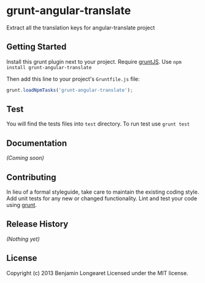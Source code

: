 # grunt-angular-translate

Extract all the translation keys for angular-translate project

## Getting Started
Install this grunt plugin next to your project. Require [gruntJS][getting_started].
Use `npm install grunt-angular-translate`

Then add this line to your project's `Gruntfile.js` file:

```javascript
grunt.loadNpmTasks('grunt-angular-translate');
```

[grunt]: http://gruntjs.com/
[getting_started]: https://github.com/gruntjs/grunt/wiki/Getting-started

## Test
You will find the tests files into `test` directory.
To run test use `grunt test`

## Documentation
_(Coming soon)_

## Contributing
In lieu of a formal styleguide, take care to maintain the existing coding style. Add unit tests for any new or changed functionality. Lint and test your code using [grunt][grunt].

## Release History
_(Nothing yet)_

## License
Copyright (c) 2013 Benjamin Longearet
Licensed under the MIT license.
